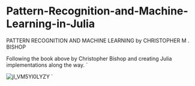 # Pattern-Recognition-and-Machine-Learning-in-Julia
PATTERN RECOGNITION AND MACHINE LEARNING by CHRISTOPHER M . BISHOP

Following the book above by Christopher Bishop and creating Julia implementations along the way.
`

![jl_VM5Yl0LYZY](https://github.com/davidAdeshinaArungbemi/Pattern-Recognition-and-Machine-Learning-in-Julia/assets/105245707/d93f4806-e407-4862-9577-d5cbd6238912)
`
